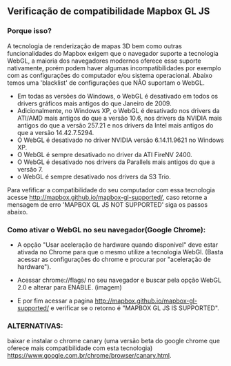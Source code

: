 ## Verificação de compatibilidade Mapbox GL JS

### Porque isso?

A tecnologia de renderização de mapas 3D bem como outras funcionalidades do Mapbox exigem que o navegador suporte a tecnologia WebGL, a maioria dos navegadores modernos oferece esse suporte nativamente, porém podem haver algumas incompatibilidades por exemplo com as configurações do computador e/ou sistema operacional. Abaixo temos uma 'blacklist' de configurações que NÃO suportam o WebGL.

* Em todas as versões do Windows, o WebGL é desativado em todos os drivers gráficos mais antigos do que Janeiro de 2009.
* Adicionalmente, no Windows XP, o WebGL é desativado nos drivers da ATI/AMD mais antigos do que a versão 10.6, nos drivers da NVIDIA mais antigos do que a versão 257.21 e nos drivers da Intel mais antigos do que a versão 14.42.7.5294.
* O WebGL é desativado no driver NVIDIA versão 6.14.11.9621 no Windows XP.
* O WebGL é sempre desativado no driver da ATI FireNV 2400.
* O WebGL é desativado nos drivers da Parallels mais antigos do que a versão 7.
* o WebGL é sempre desativado nos drivers da S3 Trio.

Para vefificar a compatibilidade do seu computador com essa tecnologia acesse http://mapbox.github.io/mapbox-gl-supported/, caso retorne a mensagem de erro 'MAPBOX GL JS NOT SUPPORTED' siga os passos abaixo.

### Como ativar o WebGL no seu navegador(Google Chrome):

* A opção "Usar aceleração de hardware quando disponível" deve estar ativada no Chrome para que o mesmo utilize a tecnologia WebGl. (Basta acessar as configurações do chrome e procurar por "aceleração de hardware").

* Acessar chrome://flags/ no seu navegador e buscar pela opção WebGL 2.0 e alterar para ENABLE.
(imagem)

* E por fim acessar a pagina  http://mapbox.github.io/mapbox-gl-supported/ e verificar se o retorno é "MAPBOX GL JS IS SUPPORTED".

### ALTERNATIVAS:

baixar e instalar o chrome canary (uma versão beta do google chrome que oferece mais compatibilidade com esta tecnologia) https://www.google.com.br/chrome/browser/canary.html.
